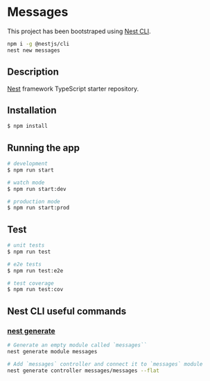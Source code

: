 # Messages

This project has been bootstraped using [Nest CLI](https://docs.nestjs.com/cli/overview).

```bash
npm i -g @nestjs/cli
nest new messages
```

## Description

[Nest](https://github.com/nestjs/nest) framework TypeScript starter repository.

## Installation

```bash
$ npm install
```

## Running the app

```bash
# development
$ npm run start

# watch mode
$ npm run start:dev

# production mode
$ npm run start:prod
```

## Test

```bash
# unit tests
$ npm run test

# e2e tests
$ npm run test:e2e

# test coverage
$ npm run test:cov
```

## Nest CLI useful commands

### [nest generate](https://docs.nestjs.com/cli/usages#nest-generate)
```bash
# Generate an empty module called `messages``
nest generate module messages

# Add `messages` controller and connect it to `messages` module
nest generate controller messages/messages --flat
```
